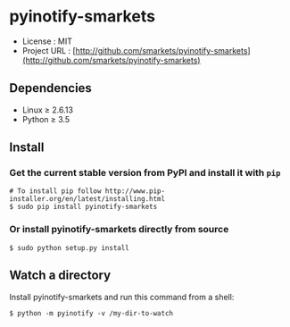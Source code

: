 # pyinotify-smarkets

* License          : MIT
* Project URL      : [http://github.com/smarkets/pyinotify-smarkets](http://github.com/smarkets/pyinotify-smarkets)


## Dependencies

* Linux ≥ 2.6.13
* Python ≥ 3.5


## Install

### Get the current stable version from PyPI and install it with `pip`

    # To install pip follow http://www.pip-installer.org/en/latest/installing.html
    $ sudo pip install pyinotify-smarkets

### Or install pyinotify-smarkets directly from source

    $ sudo python setup.py install


## Watch a directory

Install pyinotify-smarkets and run this command from a shell:

    $ python -m pyinotify -v /my-dir-to-watch
